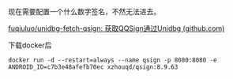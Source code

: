 现在需要配置一个什么数字签名，不然无法进去。

[fuqiuluo/unidbg-fetch-qsign: 获取QQSign通过Unidbg (github.com)](https://github.com/fuqiuluo/unidbg-fetch-qsign)

下载docker后

```
docker run -d --restart=always --name qsign -p 8080:8080 -e ANDROID_ID=c7b3e48afefb70ec xzhouqd/qsign:8.9.63
```

